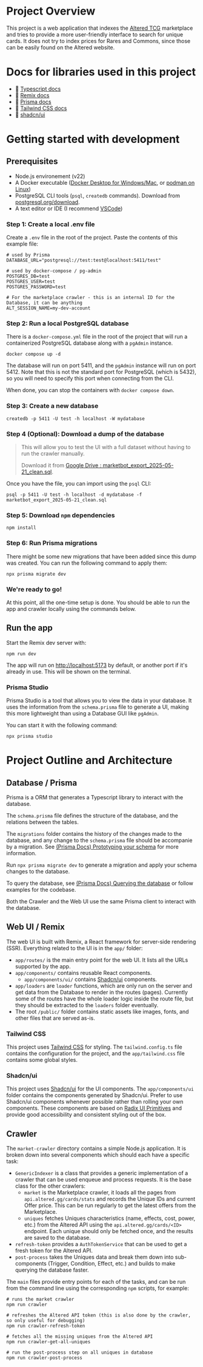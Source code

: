 # Project Overview

This project is a web application that indexes the [Altered TCG](https://www.altered.gg/) marketplace and tries to provide a more user-friendly interface to search for unique cards. It does not try to index prices for Rares and Commons, since those can be easily found on the Altered website.

# Docs for libraries used in this project

- 📖 [Typescript docs](https://www.typescriptlang.org/docs/)
- 📖 [Remix docs](https://remix.run/docs)
- 📖 [Prisma docs](https://www.prisma.io/docs)
- 📖 [Tailwind CSS docs](https://tailwindcss.com/docs)
- 📖 [shadcn/ui](https://ui.shadcn.com/docs)

# Getting started with development

## Prerequisites

- Node.js environement (v22)
- A Docker executable ([Docker Desktop for Windows/Mac](https://www.docker.com/products/docker-desktop/), or [podman on Linux](https://podman.io/))
- PostgreSQL CLI tools (`psql`, `createdb` commands). Download from [postgresql.org/download](https://www.postgresql.org/download/).
- A text editor or IDE (I recommend [VSCode](https://code.visualstudio.com/))

### Step 1: Create a local .env file

Create a `.env` file in the root of the project. Paste the contents of this example file:
```
# used by Prisma
DATABASE_URL="postgresql://test:test@localhost:5411/test"

# used by docker-compose / pg-admin
POSTGRES_DB=test
POSTGRES_USER=test
POSTGRES_PASSWORD=test

# For the marketplace crawler - this is an internal ID for the Database, it can be anything
ALT_SESSION_NAME=my-dev-account
```

### Step 2: Run a local PostgreSQL database

There is a `docker-compose.yml` file in the root of the project that will run a containerized PostgreSQL database along with a `pgAdmin` instance.

```
docker compose up -d
```

The database will run on port 5411, and the `pgAdmin` instance will run on port 5412. Note that this is not the standard port for PostgreSQL (which is 5432), so you will need to specify this port when connecting from the CLI.

When done, you can stop the containers with `docker compose down`.

### Step 3: Create a new database

```
createdb -p 5411 -U test -h localhost -W mydatabase
```

### Step 4 (Optional): Download a dump of the database

> This will allow you to test the UI with a full dataset without having to run the crawler manually.
>
> Download it from [Google Drive : marketbot_export_2025-05-21_clean.sql](https://drive.google.com/file/d/1T_CvDkeYH3F1ZSi6DruoWFsYBF18L7ha/view?usp=drive_link).

Once you have the file, you can import using the `psql` CLI:

```
psql -p 5411 -U test -h localhost -d mydatabase -f marketbot_export_2025-05-21_clean.sql
```

### Step 5: Download `npm` dependencies

```
npm install
```

### Step 6: Run Prisma migrations

There might be some new migrations that have been added since this dump was created. You can run the following command to apply them:

```
npx prisma migrate dev
```

### We're ready to go!

At this point, all the one-time setup is done. You should be able to run the app and crawler locally using the commands below.


## Run the app

Start the Remix dev server with:
```
npm run dev
```

The app will run on [http://localhost:5173](http://localhost:5173) by default, or another port if it's already in use. This will be shown on the terminal.

### Prisma Studio

Prisma Studio is a tool that allows you to view the data in your database. It uses the information from the `schema.prisma` file to generate a UI, making this more lightweight than using a Database GUI like `pgAdmin`.

You can start it with the following command:
```
npx prisma studio
```

# Project Outline and Architecture

## Database / Prisma

Prisma is a ORM that generates a Typescript library to interact with the database.

The `schema.prisma` file defines the structure of the database, and the relations between the tables.

The `migrations` folder contains the history of the changes made to the database, and any change to the `schema.prisma` file should be accompanie by a migration. See [(Prisma Docs) Prototyping your schema](https://www.prisma.io/docs/orm/prisma-migrate/workflows/prototyping-your-schema) for more information.

Run `npx prisma migrate dev` to generate a migration and apply your schema changes to the database.

To query the database, see [(Prisma Docs) Querying the database](https://www.prisma.io/docs/orm/prisma-client/queries) or follow examples for the codebase.

Both the Crawler and the Web UI use the same Prisma client to interact with the database.

## Web UI / Remix

The web UI is built with Remix, a React framework for server-side rendering (SSR). Everything related to the UI is in the `app/` folder:
* `app/routes/` is the main entry point for the web UI. It lists all the URLs supported by the app.
* `app/components/` contains reusable React components.
  * `app/components/ui/` contains [Shadcn/ui](https://ui.shadcn.com/) components.
* `app/loaders` are `loader` functions, which are only run on the server and get data from the Database to render in the routes (pages). Currently some of the routes have the whole loader logic inside the route file, but they should be extracted to the `loaders` folder eventually.
* The root `/public/` folder contains static assets like images, fonts, and other files that are served as-is.

### Tailwind CSS

This project uses [Tailwind CSS](https://tailwindcss.com/) for styling. The `tailwind.config.ts` file contains the configuration for the project, and the `app/tailwind.css` file contains some global styles.

### Shadcn/ui

This project uses [Shadcn/ui](https://ui.shadcn.com/) for the UI components. The `app/components/ui` folder contains the components generated by Shadcn/ui. Prefer to use Shadcn/ui components whenever possible rather than rolling your own components. These components are based on [Radix UI Primitives](https://www.radix-ui.com/primitives) and provide good accessibility and consistent styling out of the box.

## Crawler

The `market-crawler` directory contains a simple Node.js application. It is broken down into several components which should each have a specific task:
* `GenericIndexer` is a class that provides a generic implementation of a crawler that can be used enqueue and process requests. It is the base class for the other crawlers:
  * `market` is the Marketplace crawler, it loads all the pages from `api.altered.gg/cards/stats` and records the Unique IDs and current Offer price. This can be run regularly to get the latest offers from the Marketplace.
  * `uniques` fetches Uniques characteristics (name, effects, cost, power, etc.) from the Altered API using the `api.altered.gg/cards/<ID>` endpoint. Each unique should only be fetched once, and the results are saved to the database.
* `refresh-token` provides a `AuthTokenService` that can be used to get a fresh token for the Altered API.
* `post-process` takes the Uniques data and break them down into sub-components (Trigger, Condition, Effect, etc.) and builds to make querying the database faster.

The `main` files provide entry points for each of the tasks, and can be run from the command line using the corresponding `npm` scripts, for example:
```
# runs the market crawler
npm run crawler 

# refreshes the Altered API token (this is also done by the crawler, so only useful for debugging)
npm run crawler-refresh-token

# fetches all the missing uniques from the Altered API
npm run crawler-get-all-uniques 

# run the post-process step on all uniques in database
npm run crawler-post-process
```


